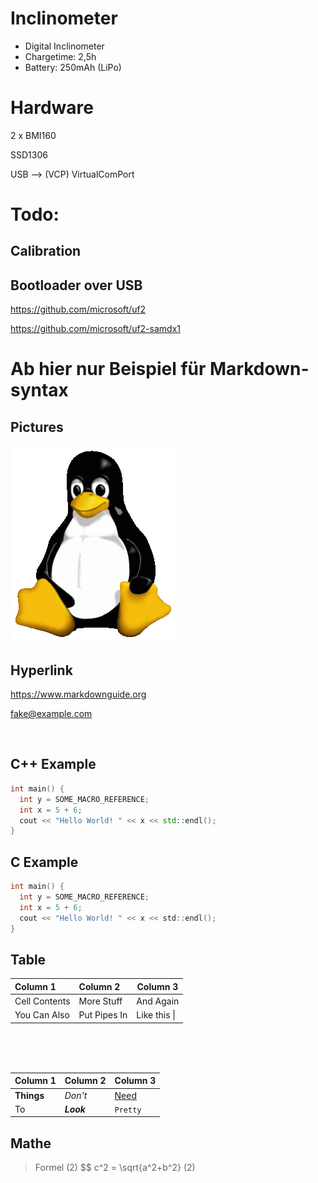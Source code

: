 # Inclinometer

- Digital Inclinometer
- Chargetime: 2,5h
- Battery: 250mAh (LiPo)

# Hardware

2 x BMI160

SSD1306

USB --> (VCP) VirtualComPort

# Todo:
## Calibration
## Bootloader over USB

https://github.com/microsoft/uf2

https://github.com/microsoft/uf2-samdx1






# Ab hier nur Beispiel für Markdown-syntax


## Pictures

![Tux, the Linux](/images/tux.png)

## Hyperlink

<https://www.markdownguide.org>

<fake@example.com>

<br>

## C++ Example

```cpp
int main() {
  int y = SOME_MACRO_REFERENCE;
  int x = 5 + 6;
  cout << "Hello World! " << x << std::endl();
}
```

## C Example

```c
int main() {
  int y = SOME_MACRO_REFERENCE;
  int x = 5 + 6;
  cout << "Hello World! " << x << std::endl();
}
```

 ## Table
| Column 1      | Column 2     | Column 3     |
| :------------ | :----------- | ------------ |
| Cell Contents | More Stuff   | And Again    |
| You Can Also  | Put Pipes In | Like this \| |

<br>
<br>
<br>

| Column 1   | Column 2   | Column 3                     |
| ---------- | ---------- | ---------------------------- |
| **Things** | _Don't_    | [Need](http://makeuseof.com) |
| To         | *__Look__* | `Pretty`                     |

## Mathe

>Formel  (2)
>$$ c^2 = \sqrt{a^2+b^2} (2) 
>

